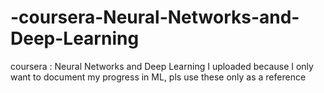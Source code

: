 # -coursera-Neural-Networks-and-Deep-Learning
 coursera : Neural Networks and Deep Learning
I uploaded because I only want to document my progress in ML, pls use these only as a reference 
